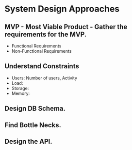 # System Design Approaches 

## MVP - Most Viable Product - Gather the requirements for the MVP.
 - Functional Requirements
 - Non-Functional Requirements
## Understand Constraints
 - Users: Number of users, Activity 
 - Load:
 - Storage:
 - Memory:
## Design DB Schema.
## Find Bottle Necks.
## Design the API.

 
